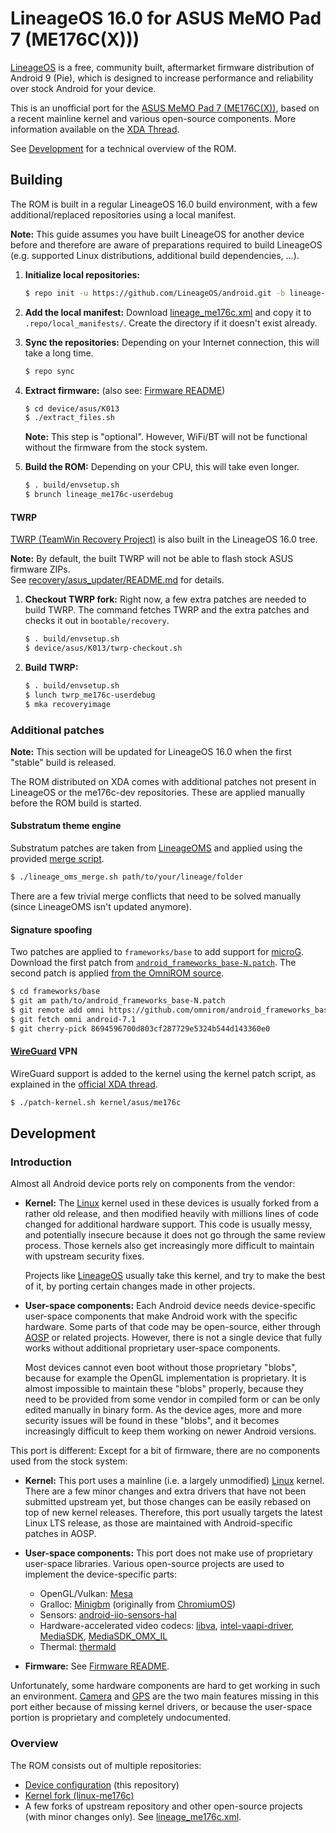 # LineageOS 16.0 for ASUS MeMO Pad 7 (ME176C(X)))
[LineageOS] is a free, community built, aftermarket firmware distribution of Android 9 (Pie),
which is designed to increase performance and reliability over stock Android for your device.

This is an unofficial port for the [ASUS MeMO Pad 7 (ME176C(X))], based on a recent mainline kernel
and various open-source components. More information available on the [XDA Thread](
https://forum.xda-developers.com/memo-pad-7/orig-development/rom-unofficial-lineageos-14-1-asus-memo-t3633341).

See [Development](#development) for a technical overview of the ROM.

## Building
The ROM is built in a regular LineageOS 16.0 build environment, with a few additional/replaced repositories using a
local manifest.

**Note:** This guide assumes you have built LineageOS for another device before and therefore are aware of
preparations required to build LineageOS (e.g. supported Linux distributions, additional build dependencies, ...).

1. **Initialize local repositories:**

    ```bash
    $ repo init -u https://github.com/LineageOS/android.git -b lineage-16.0
    ```

2. **Add the local manifest:** Download [lineage_me176c.xml](lineage_me176c.xml) and copy it to `.repo/local_manifests/`.
   Create the directory if it doesn't exist already.

3. **Sync the repositories:** Depending on your Internet connection, this will take a long time.

    ```bash
    $ repo sync
    ```

4. **Extract firmware:** (also see: [Firmware README](firmware/README.md))

    ```bash
    $ cd device/asus/K013
    $ ./extract_files.sh
    ```

    **Note:** This step is "optional". However, WiFi/BT will not be functional
    without the firmware from the stock system.

5. **Build the ROM:** Depending on your CPU, this will take even longer.

    ```bash
    $ . build/envsetup.sh
    $ brunch lineage_me176c-userdebug
    ```

#### TWRP
[TWRP (TeamWin Recovery Project)](https://twrp.me) is also built in the LineageOS 16.0 tree.

**Note:** By default, the built TWRP will not be able to flash stock ASUS firmware ZIPs.  
See [recovery/asus_updater/README.md](recovery/asus_updater/README.md) for details.

1. **Checkout TWRP fork:** Right now, a few extra patches are needed to build TWRP.
The command fetches TWRP and the extra patches and checks it out in `bootable/recovery`.

    ```bash
    $ . build/envsetup.sh
    $ device/asus/K013/twrp-checkout.sh
    ```

2. **Build TWRP:**

    ```bash
    $ . build/envsetup.sh
    $ lunch twrp_me176c-userdebug
    $ mka recoveryimage
    ```

### Additional patches
**Note:** This section will be updated for LineageOS 16.0 when the first "stable" build is released.

The ROM distributed on XDA comes with additional patches not present in LineageOS or the me176c-dev repositories.
These are applied manually before the ROM build is started.

#### Substratum theme engine
Substratum patches are taken from [LineageOMS](https://forum.xda-developers.com/apps/substratum/reference-lineageos-substratum-support-t3580276)
and applied using the provided [merge script](https://github.com/LineageOMS/merge_script).

```bash
$ ./lineage_oms_merge.sh path/to/your/lineage/folder
```

There are a few trivial merge conflicts that need to be solved manually (since LineageOMS isn't updated anymore).

#### Signature spoofing
Two patches are applied to `frameworks/base` to add support for [microG](https://microg.org). Download the first patch from
[`android_frameworks_base-N.patch`](https://github.com/microg/android_packages_apps_GmsCore/blob/master/patches/android_frameworks_base-N.patch).
The second patch is applied [from the OmniROM source](https://github.com/omnirom/android_frameworks_base/commit/8694596700d803cf287729e5324b544d143360e0).

```bash
$ cd frameworks/base
$ git am path/to/android_frameworks_base-N.patch
$ git remote add omni https://github.com/omnirom/android_frameworks_base.git
$ git fetch omni android-7.1
$ git cherry-pick 8694596700d803cf287729e5324b544d143360e0
```

#### [WireGuard](https://www.wireguard.com) VPN
WireGuard support is added to the kernel using the kernel patch script, as explained in the [official XDA thread](
https://forum.xda-developers.com/android/development/wireguard-rom-integration-t3711635).

```bash
$ ./patch-kernel.sh kernel/asus/me176c
```

## Development

### Introduction
Almost all Android device ports rely on components from the vendor:

  - **Kernel:** The [Linux] kernel used in these devices is usually forked from a rather old
    release, and then modified heavily with millions lines of code changed for additional
    hardware support. This code is usually messy, and potentially insecure because it does
    not go through the same review process. Those kernels also get increasingly more
    difficult to maintain with upstream security fixes.

    Projects like [LineageOS] usually take this kernel, and try to make the best of it, by porting
    certain changes made in other projects.

  - **User-space components:** Each Android device needs device-specific user-space components
    that make Android work with the specific hardware. Some parts of that code may be open-source,
    either through [AOSP] or related projects. However, there is not a single device that fully works
    without additional proprietary user-space components.

    Most devices cannot even boot without those proprietary "blobs", because for example the
    OpenGL implementation is proprietary. It is almost impossible to maintain these "blobs" properly,
    because they need to be provided from some vendor in compiled form or can be only edited manually
    in binary form. As the device ages, more and more security issues will be found in these
    "blobs", and it becomes increasingly difficult to keep them working on newer Android versions.

This port is different: Except for a bit of firmware, there are no components used from the stock system:

 - **Kernel:** This port uses a mainline (i.e. a largely unmodified) [Linux] kernel.
   There are a few minor changes and extra drivers that have not been submitted upstream yet,
   but those changes can be easily rebased on top of new kernel releases. Therefore, this port usually
   targets the latest Linux LTS release, as those are maintained with Android-specific patches in AOSP.

 - **User-space components:** This port does not make use of proprietary user-space libraries.
   Various open-source projects are used to implement the device-specific parts:
     - OpenGL/Vulkan: [Mesa](https://www.mesa3d.org)
     - Gralloc: [Minigbm](https://github.com/intel/minigbm)
       (originally from [ChromiumOS](https://chromium.googlesource.com/chromiumos/platform/minigbm/))
     - Sensors: [android-iio-sensors-hal](https://github.com/intel/android-iio-sensors-hal)
     - Hardware-accelerated video codecs:
       [libva](https://github.com/intel/libva), [intel-vaapi-driver](https://github.com/intel/intel-vaapi-driver),
       [MediaSDK](https://github.com/Intel-Media-SDK/MediaSDK), [MediaSDK_OMX_IL](https://github.com/Intel-Media-SDK/MediaSDK_OMX_IL)
     - Thermal: [thermald](https://github.com/intel/thermal_daemon)

 - **Firmware:** See [Firmware README](firmware/README.md).

Unfortunately, some hardware components are hard to get working in such an environment.
[Camera](https://github.com/me176c-dev/me176c/issues/2) and [GPS](https://github.com/me176c-dev/me176c/issues/3)
are the two main features missing in this port either because of missing kernel drivers, or because the user-space
portion is proprietary and completely undocumented.

### Overview
The ROM consists out of multiple repositories:
  - [Device configuration](https://github.com/me176c-dev/android_device_asus_K013) (this repository)
  - [Kernel fork (linux-me176c)](https://github.com/me176c-dev/linux-me176c)
  - A few forks of upstream repository and other open-source projects (with minor changes only). See [lineage_me176c.xml](lineage_me176c.xml).

[ASUS MeMO Pad 7 (ME176C(X))]: https://github.com/me176c-dev/me176c
[LineageOS]: https://lineageos.org
[Linux]: https://www.kernel.org
[AOSP]: https://source.android.com
[Android-x86]: http://www.android-x86.org
